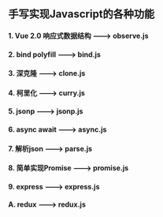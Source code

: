 ## 手写实现Javascript的各种功能

#### 1. Vue 2.0 响应式数据结构  ---> observe.js
#### 2. bind polyfill ---> bind.js
#### 3. 深克隆 ---> clone.js
#### 4. 柯里化 ---> curry.js
#### 5. jsonp ---> jsonp.js
#### 6. async await ---> async.js
#### 7. 解析json ---> parse.js
#### 8. 简单实现Promise ---> promise.js
#### 9. express ---> express.js
#### A. redux ---> redux.js